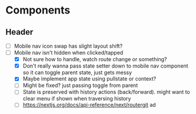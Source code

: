 # Components

## Header

- [ ] Mobile nav icon swap has slight layout shift?
- [ ] Mobile nav isn't hidden when clicked/tapped
  - [x] Not sure how to handle, watch route change or something?
  - [x] Don't really wanna pass state setter down to mobile nav component so it can toggle parent state, just gets messy
  - [x] Maybe implement app state using pullstate or context?
  - [ ] Might be fixed? just passing toggle from parent
  - [ ] State is preserved with history actions (back/forward). might want to clear menu if shown when traversing history
  - [ ] https://nextjs.org/docs/api-reference/next/routergit ad